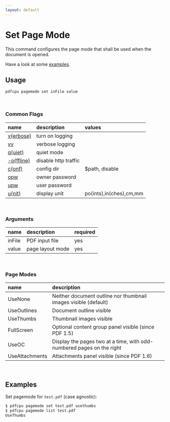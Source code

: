 ```yaml
---
layout: default
---
```


# Set Page Mode

This command configures the page mode that shall be used when the document is opened.

Have a look at some [examples](#examples).

## Usage

```
pdfcpu pagemode set inFile value
```

<br>

### Common Flags

| name                                            | description     | values
|:------------------------------------------------|:----------------|:-------
| [v(erbose)](../getting_started/common_flags.md) | turn on logging |
| [vv](../getting_started/common_flags.md)        | verbose logging |
| [q(uiet)](../getting_started/common_flags.md)   | quiet mode      |
| [-o(ffline)](../getting_started/common_flags.md)| disable http traffic |                                 | 
| [c(onf)](../getting_started/common_flags.md)    | config dir      | $path, disable
| [opw](../getting_started/common_flags.md)       | owner password  |
| [upw](../getting_started/common_flags.md)       | user password   |
| [u(nit)](../getting_started/common_flags.md)    | display unit    | po(ints),in(ches),cm,mm

<br>

### Arguments

| name         | description         | required
|:-------------|:--------------------|:--------------------------
| inFile       | PDF input file      | yes
| value        | page layout mode    | yes

<br>

### Page Modes

| name           | description
|:---------------|:-------------------------------------------------
| UseNone        | Neither document outline nor thumbnail images visible (default)
| UseOutlines    | Document outline visible
| UseThumbs      | Thumbnail images visible
| FullScreen     | Optional content group panel visible (since PDF 1.5)
| UseOC          | Display the pages two at a time, with odd-numbered pages on the right
| UseAttachments | Attachments panel visible (since PDF 1.6)

<br>

## Examples

Set pagemode for `test.pdf` (case agnostic):

```sh
$ pdfcpu pagemode set test.pdf usethumbs
$ pdfcpu pagemode list test.pdf
UseThumbs
```
